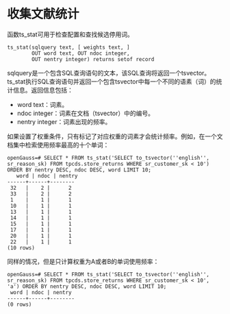 # 收集文献统计

函数ts\_stat可用于检查配置和查找候选停用词。

```
ts_stat(sqlquery text, [ weights text, ]
        OUT word text, OUT ndoc integer,
        OUT nentry integer) returns setof record
```

sqlquery是一个包含SQL查询语句的文本，该SQL查询将返回一个tsvector。ts\_stat执行SQL查询语句并返回一个包含tsvector中每一个不同的语素（词）的统计信息。返回信息包括：

-   word text：词素。
-   ndoc integer：词素在文档（tsvector）中的编号。
-   nentry integer：词素出现的频率。

如果设置了权重条件，只有标记了对应权重的词素才会统计频率。例如，在一个文档集中检索使用频率最高的十个单词：

```
openGauss=# SELECT * FROM ts_stat('SELECT to_tsvector(''english'', sr_reason_sk) FROM tpcds.store_returns WHERE sr_customer_sk < 10') ORDER BY nentry DESC, ndoc DESC, word LIMIT 10;
   word | ndoc | nentry 
------+------+--------
 32   |    2 |      2
 33   |    2 |      2
 1    |    1 |      1
 10   |    1 |      1
 13   |    1 |      1
 14   |    1 |      1
 15   |    1 |      1
 17   |    1 |      1
 20   |    1 |      1
 22   |    1 |      1
(10 rows)
```

同样的情况，但是只计算权重为A或者B的单词使用频率：

```
openGauss=# SELECT * FROM ts_stat('SELECT to_tsvector(''english'', sr_reason_sk) FROM tpcds.store_returns WHERE sr_customer_sk < 10', 'a') ORDER BY nentry DESC, ndoc DESC, word LIMIT 10;
 word | ndoc | nentry 
------+------+--------
(0 rows)
```

